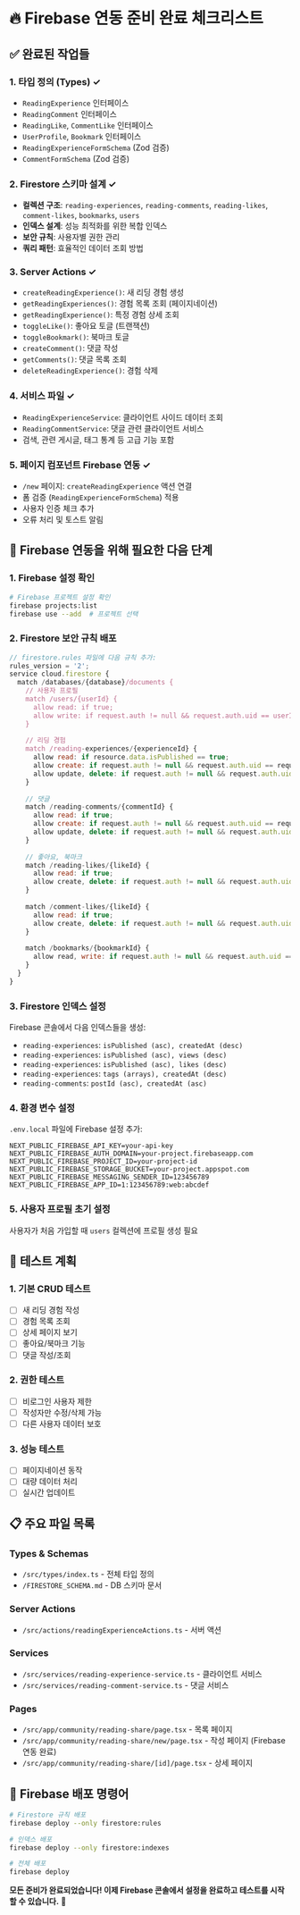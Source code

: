 # 🔥 Firebase 연동 준비 완료 체크리스트

## ✅ 완료된 작업들

### 1. 타입 정의 (Types) ✓
- `ReadingExperience` 인터페이스
- `ReadingComment` 인터페이스
- `ReadingLike`, `CommentLike` 인터페이스
- `UserProfile`, `Bookmark` 인터페이스
- `ReadingExperienceFormSchema` (Zod 검증)
- `CommentFormSchema` (Zod 검증)

### 2. Firestore 스키마 설계 ✓
- **컬렉션 구조**: `reading-experiences`, `reading-comments`, `reading-likes`, `comment-likes`, `bookmarks`, `users`
- **인덱스 설계**: 성능 최적화를 위한 복합 인덱스
- **보안 규칙**: 사용자별 권한 관리
- **쿼리 패턴**: 효율적인 데이터 조회 방법

### 3. Server Actions ✓
- `createReadingExperience()`: 새 리딩 경험 생성
- `getReadingExperiences()`: 경험 목록 조회 (페이지네이션)
- `getReadingExperience()`: 특정 경험 상세 조회
- `toggleLike()`: 좋아요 토글 (트랜잭션)
- `toggleBookmark()`: 북마크 토글
- `createComment()`: 댓글 작성
- `getComments()`: 댓글 목록 조회
- `deleteReadingExperience()`: 경험 삭제

### 4. 서비스 파일 ✓
- `ReadingExperienceService`: 클라이언트 사이드 데이터 조회
- `ReadingCommentService`: 댓글 관련 클라이언트 서비스
- 검색, 관련 게시글, 태그 통계 등 고급 기능 포함

### 5. 페이지 컴포넌트 Firebase 연동 ✓
- `/new` 페이지: `createReadingExperience` 액션 연결
- 폼 검증 (`ReadingExperienceFormSchema`) 적용
- 사용자 인증 체크 추가
- 오류 처리 및 토스트 알림

## 🚀 Firebase 연동을 위해 필요한 다음 단계

### 1. Firebase 설정 확인
```bash
# Firebase 프로젝트 설정 확인
firebase projects:list
firebase use --add  # 프로젝트 선택
```

### 2. Firestore 보안 규칙 배포
```javascript
// firestore.rules 파일에 다음 규칙 추가:
rules_version = '2';
service cloud.firestore {
  match /databases/{database}/documents {
    // 사용자 프로필
    match /users/{userId} {
      allow read: if true;
      allow write: if request.auth != null && request.auth.uid == userId;
    }
    
    // 리딩 경험
    match /reading-experiences/{experienceId} {
      allow read: if resource.data.isPublished == true;
      allow create: if request.auth != null && request.auth.uid == request.resource.data.authorId;
      allow update, delete: if request.auth != null && request.auth.uid == resource.data.authorId;
    }
    
    // 댓글
    match /reading-comments/{commentId} {
      allow read: if true;
      allow create: if request.auth != null && request.auth.uid == request.resource.data.authorId;
      allow update, delete: if request.auth != null && request.auth.uid == resource.data.authorId;
    }
    
    // 좋아요, 북마크
    match /reading-likes/{likeId} {
      allow read: if true;
      allow create, delete: if request.auth != null && request.auth.uid == request.resource.data.userId;
    }
    
    match /comment-likes/{likeId} {
      allow read: if true;
      allow create, delete: if request.auth != null && request.auth.uid == request.resource.data.userId;
    }
    
    match /bookmarks/{bookmarkId} {
      allow read, write: if request.auth != null && request.auth.uid == request.resource.data.userId;
    }
  }
}
```

### 3. Firestore 인덱스 설정
Firebase 콘솔에서 다음 인덱스들을 생성:
- `reading-experiences`: `isPublished (asc), createdAt (desc)`
- `reading-experiences`: `isPublished (asc), views (desc)`
- `reading-experiences`: `isPublished (asc), likes (desc)`
- `reading-experiences`: `tags (arrays), createdAt (desc)`
- `reading-comments`: `postId (asc), createdAt (asc)`

### 4. 환경 변수 설정
`.env.local` 파일에 Firebase 설정 추가:
```env
NEXT_PUBLIC_FIREBASE_API_KEY=your-api-key
NEXT_PUBLIC_FIREBASE_AUTH_DOMAIN=your-project.firebaseapp.com
NEXT_PUBLIC_FIREBASE_PROJECT_ID=your-project-id
NEXT_PUBLIC_FIREBASE_STORAGE_BUCKET=your-project.appspot.com
NEXT_PUBLIC_FIREBASE_MESSAGING_SENDER_ID=123456789
NEXT_PUBLIC_FIREBASE_APP_ID=1:123456789:web:abcdef
```

### 5. 사용자 프로필 초기 설정
사용자가 처음 가입할 때 `users` 컬렉션에 프로필 생성 필요

## 🧪 테스트 계획

### 1. 기본 CRUD 테스트
- [ ] 새 리딩 경험 작성
- [ ] 경험 목록 조회
- [ ] 상세 페이지 보기
- [ ] 좋아요/북마크 기능
- [ ] 댓글 작성/조회

### 2. 권한 테스트
- [ ] 비로그인 사용자 제한
- [ ] 작성자만 수정/삭제 가능
- [ ] 다른 사용자 데이터 보호

### 3. 성능 테스트
- [ ] 페이지네이션 동작
- [ ] 대량 데이터 처리
- [ ] 실시간 업데이트

## 📋 주요 파일 목록

### Types & Schemas
- `/src/types/index.ts` - 전체 타입 정의
- `/FIRESTORE_SCHEMA.md` - DB 스키마 문서

### Server Actions
- `/src/actions/readingExperienceActions.ts` - 서버 액션

### Services
- `/src/services/reading-experience-service.ts` - 클라이언트 서비스
- `/src/services/reading-comment-service.ts` - 댓글 서비스

### Pages
- `/src/app/community/reading-share/page.tsx` - 목록 페이지
- `/src/app/community/reading-share/new/page.tsx` - 작성 페이지 (Firebase 연동 완료)
- `/src/app/community/reading-share/[id]/page.tsx` - 상세 페이지

## 🎯 Firebase 배포 명령어

```bash
# Firestore 규칙 배포
firebase deploy --only firestore:rules

# 인덱스 배포
firebase deploy --only firestore:indexes

# 전체 배포
firebase deploy
```

**모든 준비가 완료되었습니다! 이제 Firebase 콘솔에서 설정을 완료하고 테스트를 시작할 수 있습니다.** 🚀